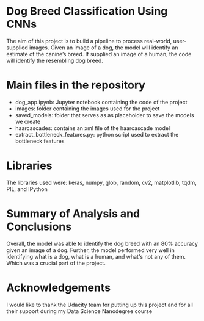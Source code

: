 # Dog Breed Classification Using CNNs
The aim of this project is to build a pipeline to process real-world, user-supplied images. Given an image of a dog, the model will identify an estimate of the canine’s breed. If supplied an image of a human, the code will identify the resembling dog breed.

# Main files in the repository
- dog_app.ipynb: Jupyter notebook containing the code of the project
- images: folder containing the images used for the project
- saved_models: folder that serves as as placeholder to save the models we create
- haarcascades: contains an xml file of the haarcascade model
- extract_bottleneck_features.py: python script used to extract the bottleneck features

# Libraries
The libraries used were: keras, numpy, glob, random, cv2, matplotlib, tqdm, PIL, and IPython

# Summary of Analysis and Conclusions
Overall, the model was able to identify the dog breed with an 80% accuracy given an image of a dog. Further, the model performed very well in identifying what is a dog, what is a human, and what's not any of them. Which was a crucial part of the project.

# Acknowledgements
I would like to thank the Udacity team for putting up this project and for all their support during my Data Science Nanodegree course

